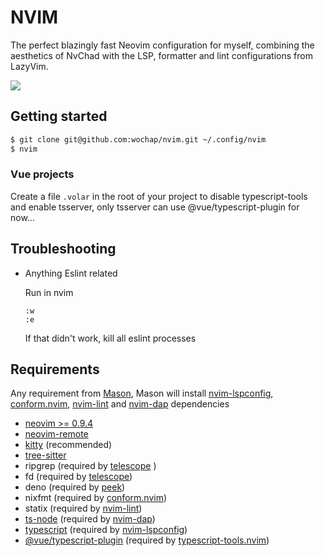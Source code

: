 # NVIM

The perfect blazingly fast Neovim configuration for myself, combining the aesthetics of NvChad with the LSP, formatter and lint configurations from LazyVim.

![](https://i.imgur.com/MrlK5Xg.jpg)

## Getting started

```sh
$ git clone git@github.com:wochap/nvim.git ~/.config/nvim
$ nvim
```

### Vue projects

Create a file `.volar` in the root of your project to disable typescript-tools and enable tsserver, only tsserver can use @vue/typescript-plugin for now...

## Troubleshooting

- Anything Eslint related

  Run in nvim

  ```
  :w
  :e
  ```

  If that didn't work, kill all eslint processes

## Requirements

Any requirement from [Mason](https://github.com/williamboman/mason.nvim#requirements), Mason will install [nvim-lspconfig](https://github.com/neovim/nvim-lspconfig), [conform.nvim](https://github.com/stevearc/conform.nvim), [nvim-lint](https://github.com/mfussenegger/nvim-lint) and [nvim-dap](https://github.com/mfussenegger/nvim-dap) dependencies

- [neovim >= 0.9.4](https://github.com/neovim/neovim)
- [neovim-remote](https://github.com/mhinz/neovim-remote)
- [kitty](https://sw.kovidgoyal.net/kitty) (recommended)
- [tree-sitter](https://github.com/tree-sitter/tree-sitter)
- ripgrep (required by [telescope](https://github.com/nvim-telescope/telescope.nvim)
  )
- fd (required by [telescope](https://github.com/nvim-telescope/telescope.nvim))
- deno (required by [peek](https://github.com/toppair/peek.nvim))
- nixfmt (required by [conform.nvim](https://github.com/stevearc/conform.nvim))
- statix (required by [nvim-lint](https://github.com/mfussenegger/nvim-lint))
- [ts-node](https://www.npmjs.com/package/ts-node) (required by [nvim-dap](https://github.com/mfussenegger/nvim-dap))
- [typescript](https://www.npmjs.com/package/typescript) (required by [nvim-lspconfig](https://github.com/neovim/nvim-lspconfig))
- [@vue/typescript-plugin](https://www.npmjs.com/package/@vue/typescript-plugin) (required by [typescript-tools.nvim](https://www.npmjs.com/package/@vue/typescript-plugin))
